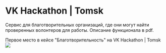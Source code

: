 # VK Hackathon | Tomsk
Сервис для благотворительных организаций, где они могут найти проверенных волонтеров для работы. Описание функционала в pdf.

Первое место в кейсе "Благотворительность" на VK Hackathon | Tomsk
![](https://sun9-39.userapi.com/c855428/v855428651/f359e/XcDS0jCOpJ8.jpg)
